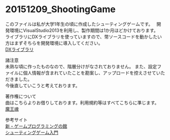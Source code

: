 # 20151209_ShootingGame


このファイルは私が大学1年生の頃に作成したシューティングゲームです。  
開発環境にVisualStudio2013を利用し、製作期間は1か月ほどかけております。  
ライブラリにDXライブラリを使っていますので、幣ソースコードを動かしたい方はまずそちらを開発環境に導入してください。    
 [DXライブラリ](http://dxlib.o.oo7.jp/)   

諸注意  
未熟な頃に作ったものなので、階層分けがなされておりません。 
また、設定ファイルに個人情報が含まれていたことを勘案し、アップロードを控えさせていただきました。  
今後直していこうと考えております。  

著作権について  
曲はこちらよりお借りしております。利用規約等はすべてこちらに準じます。  
 [魔王魂](https://maoudamashii.jokersounds.com/music_rule.html)   
 
参考サイト  
 [新・ゲームプログラミングの館](http://dixq.net/g/index.html)    
 [シューティングゲーム入門](bituse.info/game/shot/)   
 
